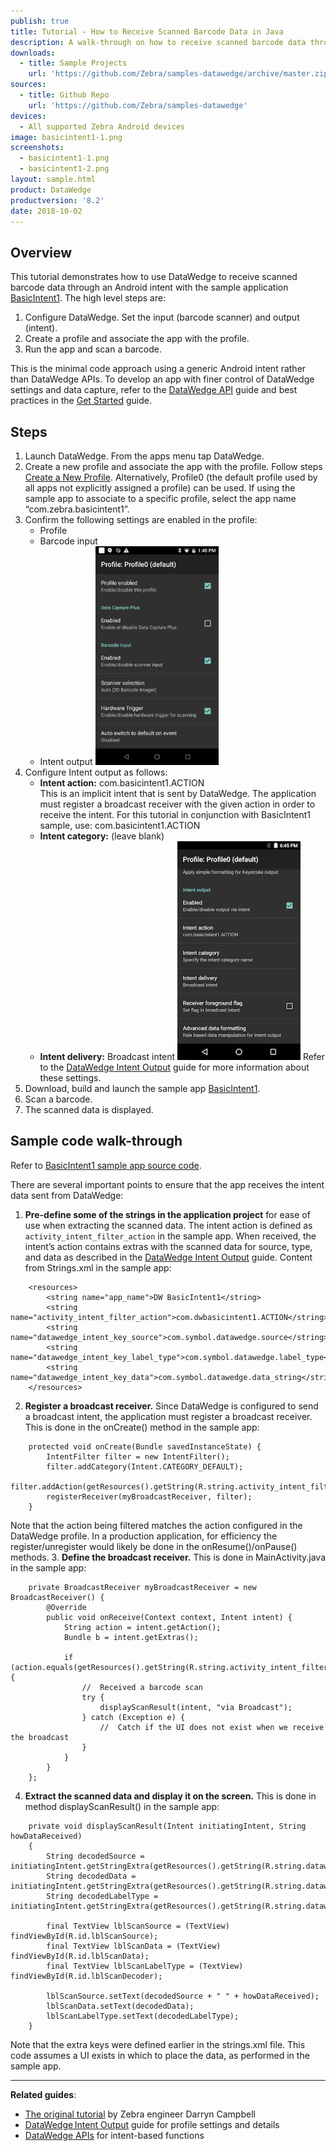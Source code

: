 ```yaml
---
publish: true
title: Tutorial - How to Receive Scanned Barcode Data in Java
description: A walk-through on how to receive scanned barcode data through an Android intent. 
downloads:
  - title: Sample Projects
    url: 'https://github.com/Zebra/samples-datawedge/archive/master.zip'
sources:
  - title: Github Repo
    url: 'https://github.com/Zebra/samples-datawedge'
devices:
  - All supported Zebra Android devices
image: basicintent1-1.png
screenshots:
  - basicintent1-1.png
  - basicintent1-2.png
layout: sample.html
product: DataWedge
productversion: '8.2'
date: 2018-10-02
---
```


## Overview 
This tutorial demonstrates how to use DataWedge to receive scanned barcode data through an Android intent with the sample application [BasicIntent1](../basicintent1). The high level steps are:

1. Configure DataWedge.  Set the input (barcode scanner) and output (intent).
2. Create a profile and associate the app with the profile.
3. Run the app and scan a barcode.

This is the minimal code approach using a generic Android intent rather than DataWedge APIs.  To develop an app with finer control of DataWedge settings and data capture, refer to the [DataWedge API](../../api) guide and best practices in the [Get Started](../../gettingstarted) guide.


## Steps

1. Launch DataWedge.  From the apps menu tap DataWedge.
2. Create a new profile and associate the app with the profile.  Follow steps [Create a New Profile](../../createprofile).  Alternatively, Profile0 (the default profile used by all apps not explicitly assigned a profile) can be used.  If using the sample app to associate to a specific profile, select the app name “com.zebra.basicintent1”.
3. Confirm the following settings are enabled in the profile:
    * Profile
    * Barcode input
    * Intent output
      <img style="height:350px" src="profile_settings_1.png">
4. Configure Intent output as follows:
    * **Intent action:** com.basicintent1.ACTION <br>
    This is an implicit intent that is sent by DataWedge. The application must register a broadcast receiver with the given action in order to receive the intent. For this tutorial in conjunction with BasicIntent1 sample, use: com.basicintent1.ACTION
    * **Intent category:** (leave blank)
    * **Intent delivery:** Broadcast intent
      <img style="height:350px" src="profile_settings_2.png">
Refer to the [DataWedge Intent Output](../../output/intent/) guide for more information about these settings.
5.	Download, build and launch the sample app [BasicIntent1](../basicintent1).
6.	Scan a barcode.
7.	The scanned data is displayed.


## Sample code walk-through

Refer to [BasicIntent1 sample app source code](https://github.com/Zebra/samples-datawedge).

There are several important points to ensure that the app receives the intent data sent from DataWedge:

1. <b>Pre-define some of the strings in the application project</b> for ease of use when extracting the scanned data. The intent action is defined as `activity_intent_filter_action` in the sample app.  When received, the intent’s action contains extras with the scanned data for source, type, and data as described in the <a href="../../output/intent/">DataWedge Intent Output</a> guide. Content from Strings.xml in the sample app:
<!-- -->
        <resources>
            <string name="app_name">DW BasicIntent1</string>
            <string name="activity_intent_filter_action">com.dwbasicintent1.ACTION</string>
            <string name="datawedge_intent_key_source">com.symbol.datawedge.source</string>
            <string name="datawedge_intent_key_label_type">com.symbol.datawedge.label_type</string>
            <string name="datawedge_intent_key_data">com.symbol.datawedge.data_string</string>
        </resources>

2. <b>Register a broadcast receiver.</b> Since DataWedge is configured to send a broadcast intent, the application must register a broadcast receiver. This is done in the onCreate() method in the sample app:
<!-- -->
        protected void onCreate(Bundle savedInstanceState) {
            IntentFilter filter = new IntentFilter();
            filter.addCategory(Intent.CATEGORY_DEFAULT);
            filter.addAction(getResources().getString(R.string.activity_intent_filter_action));
            registerReceiver(myBroadcastReceiver, filter);
        }

  Note that the action being filtered matches the action configured in the DataWedge profile. In a production application, for efficiency the register/unregister would likely be done in the onResume()/onPause() methods.
3. <b>Define the broadcast receiver.</b> This is done in MainActivity.java in the sample app:
<!-- -->
        private BroadcastReceiver myBroadcastReceiver = new BroadcastReceiver() {
            @Override
            public void onReceive(Context context, Intent intent) {
                String action = intent.getAction();
                Bundle b = intent.getExtras();

                if (action.equals(getResources().getString(R.string.activity_intent_filter_action))) {
                    //  Received a barcode scan
                    try {
                        displayScanResult(intent, "via Broadcast");
                    } catch (Exception e) {
                        //  Catch if the UI does not exist when we receive the broadcast
                    }
                }
            }
        };

4. <b>Extract the scanned data and display it on the screen.</b>  This is done in method displayScanResult() in the sample app:
<!-- -->
        private void displayScanResult(Intent initiatingIntent, String howDataReceived)
        {
            String decodedSource = initiatingIntent.getStringExtra(getResources().getString(R.string.datawedge_intent_key_source));
            String decodedData = initiatingIntent.getStringExtra(getResources().getString(R.string.datawedge_intent_key_data));
            String decodedLabelType = initiatingIntent.getStringExtra(getResources().getString(R.string.datawedge_intent_key_label_type));

            final TextView lblScanSource = (TextView) findViewById(R.id.lblScanSource);
            final TextView lblScanData = (TextView) findViewById(R.id.lblScanData);
            final TextView lblScanLabelType = (TextView) findViewById(R.id.lblScanDecoder);

            lblScanSource.setText(decodedSource + " " + howDataReceived);
            lblScanData.setText(decodedData);
            lblScanLabelType.setText(decodedLabelType);
        }

Note that the extra keys were defined earlier in the strings.xml file.  This code assumes a UI exists in which to place the data, as performed in the sample app.

  
-----

**Related guides**:

* [The original tutorial](http://www.darryncampbell.co.uk/2017/12/13/tutorial-scan-with-datawedge-intent-output-on-zebra-devices/) by Zebra engineer Darryn Campbell 
* [DataWedge Intent Output](../../output/intent/) guide for profile settings and details 
* [DataWedge APIs](../../api) for intent-based functions










